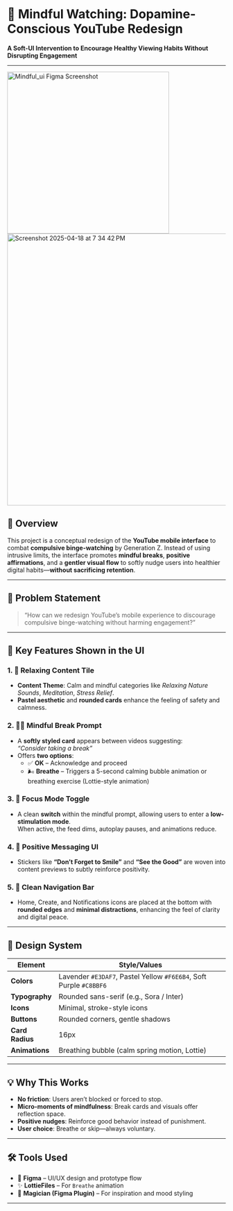# 🌿 Mindful Watching: Dopamine-Conscious YouTube Redesign  
**A Soft-UI Intervention to Encourage Healthy Viewing Habits Without Disrupting Engagement**

---
<img width="373" alt="Mindful_ui Figma Screenshot" src="https://github.com/user-attachments/assets/975f0e8d-ed29-4f21-9430-8f0e50a12bf4" /> <img width="627" alt="Screenshot 2025-04-18 at 7 34 42 PM" src="https://github.com/user-attachments/assets/d3e4f572-1e85-440f-959a-d2bd888c4b54" />


## 🎯 Overview

This project is a conceptual redesign of the **YouTube mobile interface** to combat **compulsive binge-watching** by Generation Z. Instead of using intrusive limits, the interface promotes **mindful breaks**, **positive affirmations**, and a **gentler visual flow** to softly nudge users into healthier digital habits—**without sacrificing retention**.

---

## 🧠 Problem Statement

> “How can we redesign YouTube’s mobile experience to discourage compulsive binge-watching without harming engagement?”

---

## 🌸 Key Features Shown in the UI

### 1. 🎥 Relaxing Content Tile
- **Content Theme**: Calm and mindful categories like _Relaxing Nature Sounds_, _Meditation_, _Stress Relief_.
- **Pastel aesthetic** and **rounded cards** enhance the feeling of safety and calmness.

### 2. 🧘‍♀️ Mindful Break Prompt
- A **softly styled card** appears between videos suggesting:  
  _“Consider taking a break”_  
- Offers **two options**:
  - ✅ **OK** – Acknowledge and proceed
  - 🌬️ **Breathe** – Triggers a 5-second calming bubble animation or breathing exercise (Lottie-style animation)

### 3. 🌙 Focus Mode Toggle
- A clean **switch** within the mindful prompt, allowing users to enter a **low-stimulation mode**.  
  When active, the feed dims, autoplay pauses, and animations reduce.

### 4. 💬 Positive Messaging UI
- Stickers like **“Don’t Forget to Smile”** and **“See the Good”** are woven into content previews to subtly reinforce positivity.

### 5. 📱 Clean Navigation Bar
- Home, Create, and Notifications icons are placed at the bottom with **rounded edges** and **minimal distractions**, enhancing the feel of clarity and digital peace.

---

## 🧩 Design System

| Element         | Style/Values                                        |
|-----------------|-----------------------------------------------------|
| **Colors**      | Lavender `#E3DAF7`, Pastel Yellow `#F6E6B4`, Soft Purple `#C8BBF6` |
| **Typography**  | Rounded sans-serif (e.g., Sora / Inter)             |
| **Icons**       | Minimal, stroke-style icons                         |
| **Buttons**     | Rounded corners, gentle shadows                     |
| **Card Radius** | 16px                                                |
| **Animations**  | Breathing bubble (calm spring motion, Lottie)       |

---

## 💡 Why This Works

- **No friction**: Users aren’t blocked or forced to stop.
- **Micro-moments of mindfulness**: Break cards and visuals offer reflection space.
- **Positive nudges**: Reinforce good behavior instead of punishment.
- **User choice**: Breathe or skip—always voluntary.

---

## 🛠 Tools Used

- 🎨 **Figma** – UI/UX design and prototype flow
- ✨ **LottieFiles** – For `Breathe` animation
- 🧠 **Magician (Figma Plugin)** – For inspiration and mood styling

---


